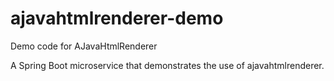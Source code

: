 # ajavahtmlrenderer-demo
Demo code for AJavaHtmlRenderer

A Spring Boot microservice that demonstrates the use of ajavahtmlrenderer.
